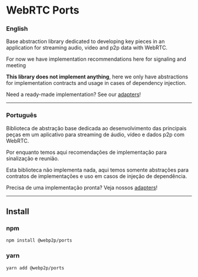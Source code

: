 # WebRTC Ports

### English

Base abstraction library dedicated to developing key pieces in an application for streaming audio, video and p2p data with WebRTC.

For now we have implementation recommendations here for signaling and meeting

**This library does not implement anything**, here we only have abstractions for implementation contracts and usage in cases of dependency injection.

Need a ready-made implementation? See our [adapters](../adapters/README.md 'Adapters')!

---

### Português

Biblioteca de abstração base dedicada ao desenvolvimento das principais peças em um aplicativo para streaming de áudio, vídeo e dados p2p com WebRTC.

Por enquanto temos aqui recomendações de implementação para sinalização e reunião.

Esta biblioteca não implementa nada, aqui temos somente abstrações para contratos de implementações e uso em casos de injeção de dependência.

Precisa de uma implementação pronta? Veja nossos [adapters](../adapters/README.md 'Adapters')!

---

## Install

### npm

```sh
npm install @webp2p/ports
```

### yarn

```sh
yarn add @webp2p/ports
```
